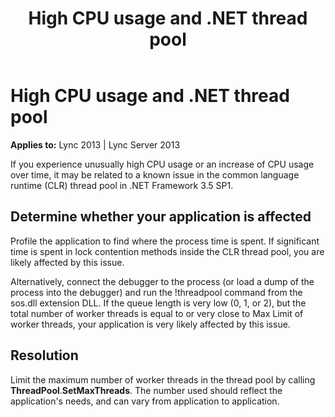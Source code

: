 ﻿---
title: High CPU usage and .NET thread pool
TOCTitle: High CPU usage and .NET thread pool
ms:assetid: 69540919-1351-4568-912e-ab535a93d9b1
ms:mtpsurl: https://msdn.microsoft.com/library/Dn466094(v=office.15)
ms:contentKeyID: 57103190
ms.date: 07/25/2014
mtps_version: v=office.15
---

# High CPU usage and .NET thread pool


**Applies to:** Lync 2013 | Lync Server 2013

If you experience unusually high CPU usage or an increase of CPU usage over time, it may be related to a known issue in the common language runtime (CLR) thread pool in .NET Framework 3.5 SP1.

## Determine whether your application is affected

Profile the application to find where the process time is spent. If significant time is spent in lock contention methods inside the CLR thread pool, you are likely affected by this issue.

Alternatively, connect the debugger to the process (or load a dump of the process into the debugger) and run the \!threadpool command from the sos.dll extension DLL. If the queue length is very low (0, 1, or 2), but the total number of worker threads is equal to or very close to Max Limit of worker threads, your application is very likely affected by this issue.

## Resolution

Limit the maximum number of worker threads in the thread pool by calling **ThreadPool**.**SetMaxThreads**. The number used should reflect the application's needs, and can vary from application to application.

